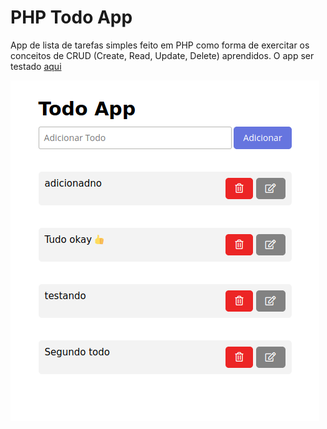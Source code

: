 # PHP Todo App

App de lista de tarefas simples feito em PHP como forma de exercitar os conceitos de CRUD (Create, Read, Update, Delete) aprendidos. O app ser testado <a href="http://testappdomain.epizy.com/index.php">aqui</a>

<img src="screenshot.png">
